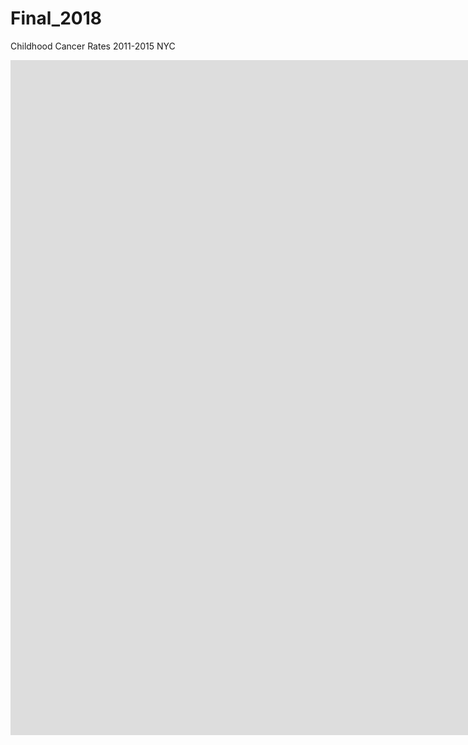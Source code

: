 # Final_2018
Childhood Cancer Rates 2011-2015 NYC
<iframe width="1920" height="1080" src="https://xd.adobe.com/embed/3d1257fe-6b22-4b1e-5e5c-326817c8ae83-4b23/?fullscreen&hints=off" frameborder="0" allowfullscreen></iframe>
